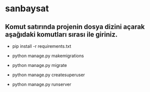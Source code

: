 # sanbaysat

## Komut satırında projenin dosya dizini açarak aşağıdaki komutları sırası ile giriniz.

- pip install -r requirements.txt 

- python manage.py makemigrations

- python manage.py migrate

- python manage.py createsuperuser

- python manage.py runserver
